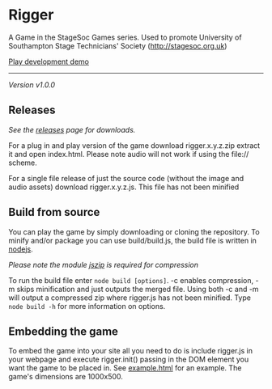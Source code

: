 Rigger
==============

A Game in the StageSoc Games series. Used to promote University of Southampton Stage Technicians' Society (http://stagesoc.org.uk)

[Play development demo](http://games.corinchaplin.co.uk/stagesoc/rigger/)

-------------------

*Version v1.0.0*

Releases
------------
*See the [releases](https://github.com/CorinChappy/Rigger/releases) page for downloads.*


For a plug in and play version of the game download rigger.x.y.z.zip extract it and open index.html. Please note audio will not work if using the file:// scheme.


For a single file release of just the source code (without the image and audio assets) download rigger.x.y.z.js. This file has not been minified



Build from source
------------------
You can play the game by simply downloading or cloning the repository. To minify and/or package you can use build/build.js, the build file is written in [nodejs](http://nodejs.org).

*Please note the module [jszip](https://www.npmjs.org/package/jszip) is required for compression*


To run the build file enter `node build [options]`. -c enables compression, -m skips minification and just outputs the merged file. Using both -c and -m will output a compressed zip where rigger.js has not been minified. Type `node build -h` for more information on options.


Embedding the game
-------------------
To embed the game into your site all you need to do is include rigger.js in your webpage and execute rigger.init() passing in the DOM element you want the game to be placed in. See [example.html](../master/build/example.html) for an example.
The game's dimensions are 1000x500.